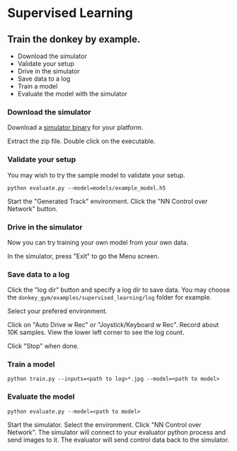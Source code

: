 # Supervised Learning

## Train the donkey by example. 

* Download the simulator
* Validate your setup
* Drive in the simulator
* Save data to a log
* Train a model
* Evaluate the model with the simulator


### Download the simulator

Download a [simulator binary](https://github.com/tawnkramer/donkey_gym/releases) for your platform.

Extract the zip file. Double click on the executable.

### Validate your setup

You may wish to try the sample model to validate your setup.

```python evaluate.py --model=models/example_model.h5```

Start the "Generated Track" environment. Click the "NN Control over Network" button.

### Drive in the simulator

Now you can try training your own model from your own data. 

In the simulator, press "Exit" to go the Menu screen.

### Save data to a log

Click the "log dir" button and specify a log dir to save data. You may choose the `donkey_gym/examples/supervised_learning/log` folder for example.

Select your prefered environment.

Click on "Auto Drive w Rec" or "Joystick/Keyboard w Rec". Record about 10K samples. View the lower left corner to see the log count.

Click "Stop" when done.

### Train a model

```python train.py --inputs=<path to log>*.jpg --model=<path to model>```

### Evaluate the model

```python evaluate.py --model=<path to model>```

Start the simulator. Select the environment. Click "NN Control over Network". The simulator will connect to your evaluator python process and send images to it. The evaluator will send control data back to the simulator.


